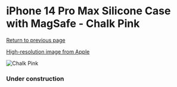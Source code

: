 # iPhone 14 Pro Max Silicone Case with MagSafe - Chalk Pink

[Return to previous page](/iphone_14)

[High-resolution image from Apple](https://store.storeimages.cdn-apple.com/8756/as-images.apple.com/is/MPTT3?wid=4500&hei=4500&fmt=png)

<div style="width: 384px"><img src="/everysource/MPTT3.png" alt="Chalk Pink"></div>

### Under construction
